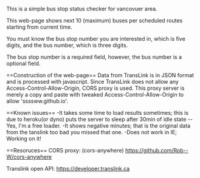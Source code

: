 This is a simple bus stop status checker for vancovuer area.

This web-page shows next 10 (maximum) buses per scheduled routes starting from current time.

You must know the bus stop number you are interested in, which is five digits, and the bus number, which is three digits.

The bus stop number is a required field, however, the bus number is a optional field.


==Construction of the web-page==
Data from TransLink is in JSON format and is processed with javascript.
Since TransLink does not allow any Access-Control-Allow-Origin, CORS proxy is used.
This proxy server is merely a copy and paste with tweaked Access-Control-Allow-Origin to allow 'ssssww.github.io'.


==Known issues==
-It takes some time to load results sometimes;
  this is due to heroku(or dyno) puts the server to sleep after 30min of idle state -- Yes, I'm a free loader.
-It shows negative minutes;
  that is the original data from the tanslink too bad you missed that one.
-Does not work in IE;
  Working on it!


==Resoruces==
CORS proxy:
  (cors-anywhere)
  https://github.com/Rob--W/cors-anywhere
  
Translink open API:
  https://developer.translink.ca
